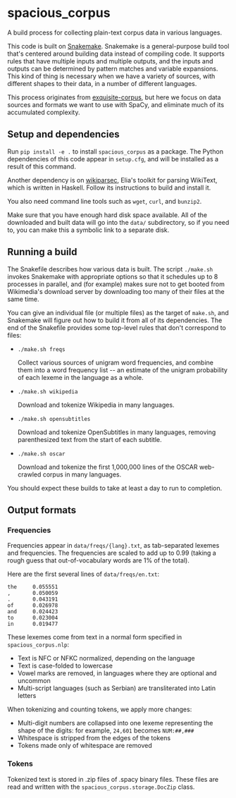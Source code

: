 # spacious_corpus

A build process for collecting plain-text corpus data in various languages.

This code is built on [Snakemake][]. Snakemake is a general-purpose build tool
that's centered around building data instead of compiling code. It supports
rules that have multiple inputs and multiple outputs, and the inputs and outputs
can be determined by pattern matches and variable expansions. This kind of thing
is necessary when we have a variety of sources, with different shapes to their
data, in a number of different languages.

[snakemake]: https://snakemake.readthedocs.io/en/stable/

This process originates from [exquisite-corpus][], but here we focus on data
sources and formats we want to use with SpaCy, and eliminate much of its
accumulated complexity.

[exquisite-corpus]: https://github.com/LuminosoInsight/exquisite-corpus


## Setup and dependencies

Run `pip install -e .` to install `spacious_corpus` as a package. The Python
dependencies of this code appear in `setup.cfg`, and will be installed as a
result of this command.

Another dependency is on [wikiparsec][], Elia's toolkit for parsing WikiText,
which is written in Haskell. Follow its instructions to build and install it.

[wikiparsec]: https://github.com/rspeer/wikiparsec

You also need command line tools such as `wget`, `curl`, and `bunzip2`.

Make sure that you have enough hard disk space available. All of the downloaded
and built data will go into the `data/` subdirectory, so if you need to, you can
make this a symbolic link to a separate disk.

## Running a build

The Snakefile describes how various data is built. The script `./make.sh`
invokes Snakemake with appropriate options so that it schedules up to 8
processes in parallel, and (for example) makes sure not to get booted from
Wikimedia's download server by downloading too many of their files at the same
time.

You can give an individual file (or multiple files) as the target of `make.sh`,
and Snakemake will figure out how to build it from all of its dependencies. The
end of the Snakefile provides some top-level rules that don't correspond to
files:

* `./make.sh freqs`
  
  Collect various sources of unigram word frequencies, and combine them into
  a word frequency list -- an estimate of the unigram probability of each
  lexeme in the language as a whole.

* `./make.sh wikipedia`

  Download and tokenize Wikipedia in many languages.

* `./make.sh opensubtitles`

  Download and tokenize OpenSubtitles in many languages, removing parenthesized
  text from the start of each subtitle.

* `./make.sh oscar`

  Download and tokenize the first 1,000,000 lines of the OSCAR web-crawled
  corpus in many languages.

You should expect these builds to take at least a day to run to completion.

## Output formats

### Frequencies

Frequencies appear in `data/freqs/{lang}.txt`, as tab-separated lexemes and
frequencies. The frequencies are scaled to add up to 0.99 (taking a rough guess
that out-of-vocabulary words are 1% of the total).

Here are the first several lines of `data/freqs/en.txt`:

```
the     0.055551
,       0.050059
.       0.043191
of      0.026978
and     0.024423
to      0.023004
in      0.019477
```

These lexemes come from text in a normal form specified in `spacious_corpus.nlp`:

- Text is NFC or NFKC normalized, depending on the language
- Text is case-folded to lowercase
- Vowel marks are removed, in languages where they are optional and uncommon
- Multi-script languages (such as Serbian) are transliterated into Latin letters

When tokenizing and counting tokens, we apply more changes:

- Multi-digit numbers are collapsed into one lexeme representing the shape of
  the digits: for example, `24,601` becomes `NUM:##,###`
- Whitespace is stripped from the edges of the tokens
- Tokens made only of whitespace are removed

### Tokens

Tokenized text is stored in .zip files of .spacy binary files. These files are
read and written with the `spacious_corpus.storage.DocZip` class.